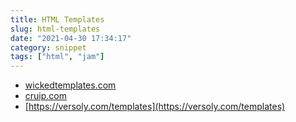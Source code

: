 ```yaml
---
title: HTML Templates
slug: html-templates
date: "2021-04-30 17:34:17"
category: snippet
tags: ["html", "jam"]
---
```


- [wickedtemplates.com](wickedtemplates.com)
- [cruip.com](cruip.com)
- [https://versoly.com/templates](https://versoly.com/templates)
